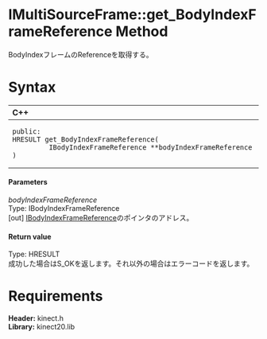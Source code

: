 IMultiSourceFrame::get\_BodyIndexFrameReference Method  
======================================================  

BodyIndexフレームのReferenceを取得する。 <span id="syntaxSection"></span>

Syntax  
======  

<table>
<colgroup>
<col width="100%" />
</colgroup>
<thead>
<tr class="header">
<th align="left">C++</th>
</tr>
</thead>
<tbody>
<tr class="odd">
<td align="left"><pre><code>public:  
HRESULT get_BodyIndexFrameReference(  
         IBodyIndexFrameReference **bodyIndexFrameReference  
)</code></pre></td>
</tr>
</tbody>
</table>

<span id="ID4EG"></span>
#### Parameters  

*bodyIndexFrameReference*    
Type: IBodyIndexFrameReference  
[out] [IBodyIndexFrameReference](../../IBodyIndexFrameReference.md)のポインタのアドレス。  

<span id="ID4EP"></span>
#### Return value  

Type: HRESULT  
成功した場合はS\_OKを返します。それ以外の場合はエラーコードを返します。  

<span id="requirements"></span>

Requirements  
============  

**Header:** kinect.h  
**Library:** kinect20.lib  



<!--Please do not edit the data in the comment block below.-->
<!--
TOCTitle : get_BodyIndexFrameReference Method
RLTitle : IMultiSourceFrame::get_BodyIndexFrameReference Method
KeywordK : get_BodyIndexFrameReference method
KeywordK : IMultiSourceFrame::get_BodyIndexFrameReference method
KeywordF : IMultiSourceFrame::get_BodyIndexFrameReference
KeywordF : get_BodyIndexFrameReference
KeywordF : Microsoft.Kinect.kinect.IMultiSourceFrame.get_BodyIndexFrameReference(IBodyIndexFrameReference@)
KeywordA : M:Microsoft.Kinect.kinect.IMultiSourceFrame.get_BodyIndexFrameReference(IBodyIndexFrameReference@)
AssetID : M:Microsoft.Kinect.kinect.IMultiSourceFrame.get_BodyIndexFrameReference(IBodyIndexFrameReference@)
Locale : en-us
CommunityContent : 1
APIType : Managed
APILocation : 
APIName : Microsoft.Kinect.kinect.IMultiSourceFrame::get_BodyIndexFrameReference
TargetOS : Windows
TopicType : kbSyntax
DevLang : C++
DocSet : K4Wv2
ProjType : K4Wv2Proj
Technology : Kinect for Windows
Product : Kinect for Windows SDK v2
productversion : 20
-->
